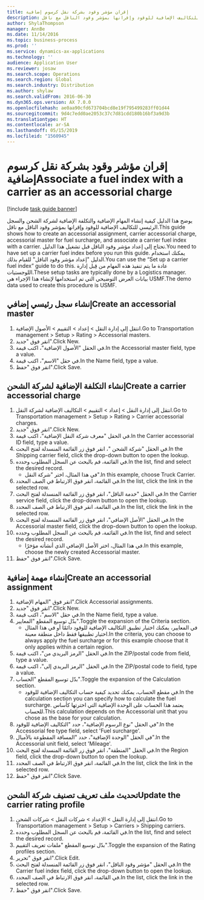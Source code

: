 ```yaml
---
title: إقران مؤشر وقود بشركة نقل كرسوم إضافية
description: يوضح هذا الدليل كيفية إنشاء المهام الإضافية والتكلفة الإضافية لشركة الشحن‬ والسجل الرئيسي للتكاليف الإضافية للوقود‬ وإقرانها بمؤشر وقود الناقل‬ مع ناقل.
author: ShylaThompson
manager: AnnBe
ms.date: 11/14/2016
ms.topic: business-process
ms.prod: ''
ms.service: dynamics-ax-applications
ms.technology: ''
audience: Application User
ms.reviewer: josaw
ms.search.scope: Operations
ms.search.region: Global
ms.search.industry: Distribution
ms.author: shylaw
ms.search.validFrom: 2016-06-30
ms.dyn365.ops.version: AX 7.0.0
ms.openlocfilehash: ae0aa90cfd673704bcd8e19f795499283ff01d44
ms.sourcegitcommit: 9d4c7edd0ae2053c37c7d81cdd180b16bf3a9d3b
ms.translationtype: HT
ms.contentlocale: ar-SA
ms.lasthandoff: 05/15/2019
ms.locfileid: "1560945"
---
```

# <a name="associate-a-fuel-index-with-a-carrier-as-an-accessorial-charge"></a><span data-ttu-id="b4bb1-103">إقران مؤشر وقود بشركة نقل كرسوم إضافية</span><span class="sxs-lookup"><span data-stu-id="b4bb1-103">Associate a fuel index with a carrier as an accessorial charge</span></span>

[!include [task guide banner](../../includes/task-guide-banner.md)]

<span data-ttu-id="b4bb1-104">يوضح هذا الدليل كيفية إنشاء المهام الإضافية والتكلفة الإضافية لشركة الشحن‬ والسجل الرئيسي للتكاليف الإضافية للوقود‬ وإقرانها بمؤشر وقود الناقل‬ مع ناقل.</span><span class="sxs-lookup"><span data-stu-id="b4bb1-104">This guide shows how to create an accessorial assignment, carrier accessorial charge, accessorial master for fuel surcharge, and associate a carrier fuel index with a carrier.</span></span> <span data-ttu-id="b4bb1-105">تحتاج إلى إعداد مؤشر وقود الناقل قبل تشغيل هذا الدليل.</span><span class="sxs-lookup"><span data-stu-id="b4bb1-105">You need to have set up a carrier fuel index before you run this guide.</span></span> <span data-ttu-id="b4bb1-106">يمكنك استخدام الدليل "إعداد مؤشر وقود الناقل‬‬" للقيام بذلك.</span><span class="sxs-lookup"><span data-stu-id="b4bb1-106">You can use the “Set up a carrier fuel index” guide to do this.</span></span> <span data-ttu-id="b4bb1-107">عادة ما يتم تنفيذ هذه المهام من قِبل إدارة اللوجستيات‬.</span><span class="sxs-lookup"><span data-stu-id="b4bb1-107">These setup tasks are typically done by a Logistics manager.</span></span> <span data-ttu-id="b4bb1-108">بيانات العرض التوضيحي التي تم استخدامها لإنشاء هذا الإجراء هي USMF.</span><span class="sxs-lookup"><span data-stu-id="b4bb1-108">The demo data used to create this procedure is USMF.</span></span>


## <a name="create-an-accessorial-master"></a><span data-ttu-id="b4bb1-109">إنشاء سجل رئيسي إضافي</span><span class="sxs-lookup"><span data-stu-id="b4bb1-109">Create an accessorial master</span></span>
1. <span data-ttu-id="b4bb1-110">انتقل إلى إدارة النقل > إعداد > التقييم‬ > الأصول الإضافية.</span><span class="sxs-lookup"><span data-stu-id="b4bb1-110">Go to Transportation management > Setup > Rating > Accessorial masters.</span></span>
2. <span data-ttu-id="b4bb1-111">انقر فوق "جديد".</span><span class="sxs-lookup"><span data-stu-id="b4bb1-111">Click New.</span></span>
3. <span data-ttu-id="b4bb1-112">في الحقل "الأصول الإضافية‬"، اكتب قيمة.</span><span class="sxs-lookup"><span data-stu-id="b4bb1-112">In the Accessorial master field, type a value.</span></span>
4. <span data-ttu-id="b4bb1-113">في حقل "الاسم"، اكتب قيمة.</span><span class="sxs-lookup"><span data-stu-id="b4bb1-113">In the Name field, type a value.</span></span>
5. <span data-ttu-id="b4bb1-114">انقر فوق "حفظ".</span><span class="sxs-lookup"><span data-stu-id="b4bb1-114">Click Save.</span></span>

## <a name="create-a-carrier-accessorial-charge"></a><span data-ttu-id="b4bb1-115">إنشاء التكلفة الإضافية لشركة الشحن</span><span class="sxs-lookup"><span data-stu-id="b4bb1-115">Create a carrier accessorial charge</span></span>
1. <span data-ttu-id="b4bb1-116">انتقل إلى إدارة النقل > إعداد > التقييم‬ > التكاليف الإضافية لشركة النقل‬.</span><span class="sxs-lookup"><span data-stu-id="b4bb1-116">Go to Transportation management > Setup > Rating > Carrier accessorial charges.</span></span>
2. <span data-ttu-id="b4bb1-117">انقر فوق "جديد".</span><span class="sxs-lookup"><span data-stu-id="b4bb1-117">Click New.</span></span>
3. <span data-ttu-id="b4bb1-118">في الحقل "معرف شركة النقل الإضافية‬"، اكتب قيمة.</span><span class="sxs-lookup"><span data-stu-id="b4bb1-118">In the Carrier accessorial ID field, type a value.</span></span>
4. <span data-ttu-id="b4bb1-119">في الحقل "شركة الشحن "، انقر فوق زر القائمة المنسدلة لفتح البحث.</span><span class="sxs-lookup"><span data-stu-id="b4bb1-119">In the Shipping carrier field, click the drop-down button to open the lookup.</span></span>
5. <span data-ttu-id="b4bb1-120">في القائمة، قم بالبحث عن السجل المطلوب وحدده.</span><span class="sxs-lookup"><span data-stu-id="b4bb1-120">In the list, find and select the desired record.</span></span>
    * <span data-ttu-id="b4bb1-121">في هذا المثال، اختر "شركة النقل".</span><span class="sxs-lookup"><span data-stu-id="b4bb1-121">In this example, choose Truck Carrier.</span></span>  
6. <span data-ttu-id="b4bb1-122">في القائمة، انقر فوق الارتباط في الصف المحدد.</span><span class="sxs-lookup"><span data-stu-id="b4bb1-122">In the list, click the link in the selected row.</span></span>
7. <span data-ttu-id="b4bb1-123">‏‫في الحقل "خدمة الناقل‬"، انقر فوق زر القائمة المنسدلة لفتح البحث.‬</span><span class="sxs-lookup"><span data-stu-id="b4bb1-123">In the Carrier service field, click the drop-down button to open the lookup.</span></span>
8. <span data-ttu-id="b4bb1-124">في القائمة، انقر فوق الارتباط في الصف المحدد.</span><span class="sxs-lookup"><span data-stu-id="b4bb1-124">In the list, click the link in the selected row.</span></span>
9. <span data-ttu-id="b4bb1-125">في الحقل "الأصل الإضافي‬‬"، انقر فوق زر القائمة المنسدلة لفتح البحث.</span><span class="sxs-lookup"><span data-stu-id="b4bb1-125">In the Accessorial master field, click the drop-down button to open the lookup.</span></span>
10. <span data-ttu-id="b4bb1-126">في القائمة، قم بالبحث عن السجل المطلوب وحدده.</span><span class="sxs-lookup"><span data-stu-id="b4bb1-126">In the list, find and select the desired record.</span></span>
    * <span data-ttu-id="b4bb1-127">في هذا المثال، اختر الأصل الإضافي الذي أنشأته مؤخرًا.‬</span><span class="sxs-lookup"><span data-stu-id="b4bb1-127">In this example, choose the newly created Accessorial master.</span></span>  
11. <span data-ttu-id="b4bb1-128">انقر فوق "حفظ".</span><span class="sxs-lookup"><span data-stu-id="b4bb1-128">Click Save.</span></span>

## <a name="create-an-accessorial-assignment"></a><span data-ttu-id="b4bb1-129">إنشاء مهمة إضافية</span><span class="sxs-lookup"><span data-stu-id="b4bb1-129">Create an accessorial assignment</span></span>
1. <span data-ttu-id="b4bb1-130">انقر فوق "المهام الإضافية".</span><span class="sxs-lookup"><span data-stu-id="b4bb1-130">Click Accessorial assignments.</span></span>
2. <span data-ttu-id="b4bb1-131">انقر فوق "جديد".</span><span class="sxs-lookup"><span data-stu-id="b4bb1-131">Click New.</span></span>
3. <span data-ttu-id="b4bb1-132">في حقل "الاسم"، اكتب قيمة.</span><span class="sxs-lookup"><span data-stu-id="b4bb1-132">In the Name field, type a value.</span></span>
4. <span data-ttu-id="b4bb1-133">بدّل توسيع المقطع "المعايير".</span><span class="sxs-lookup"><span data-stu-id="b4bb1-133">Toggle the expansion of the Criteria section.</span></span>
    * <span data-ttu-id="b4bb1-134">في المعايير، يمكنك اختيار تطبيق التكاليف الإضافية للوقود‬ دائمًا أو في هذا المثال اختيار تطبيقها فقط داخل منطقة معينة.</span><span class="sxs-lookup"><span data-stu-id="b4bb1-134">In the criteria, you can choose to always apply the fuel surcharge or for this example choose that it only applies within a certain region.</span></span>  
5. <span data-ttu-id="b4bb1-135">في الحقل "الرمز البريدي من"، اكتب قيمة.</span><span class="sxs-lookup"><span data-stu-id="b4bb1-135">In the ZIP/postal code from field, type a value.</span></span>
6. <span data-ttu-id="b4bb1-136">في الحقل "الرمز البريدي إلى"، اكتب قيمة.</span><span class="sxs-lookup"><span data-stu-id="b4bb1-136">In the ZIP/postal code to field, type a value.</span></span>
7. <span data-ttu-id="b4bb1-137">بدّل توسيع المقطع "الحساب".</span><span class="sxs-lookup"><span data-stu-id="b4bb1-137">Toggle the expansion of the Calculation section.</span></span>
    * <span data-ttu-id="b4bb1-138">في مقطع الحساب، يمكنك تحديد كيفية حساب التكاليف الإضافية للوقود‬.</span><span class="sxs-lookup"><span data-stu-id="b4bb1-138">In the calculation section you can specify how to calculate the fuel surcharge.</span></span> <span data-ttu-id="b4bb1-139">يعتمد هذا الحساب على الوحدة الإضافية‬ التي اخترتها كأساس للحساب.</span><span class="sxs-lookup"><span data-stu-id="b4bb1-139">This calculation depends on the Accessorial unit that you chose as the base for your calculation.</span></span>  
8. <span data-ttu-id="b4bb1-140">في الحقل "نوع الرسوم الإضافية‬"، حدد "التكاليف الإضافية للوقود‬".</span><span class="sxs-lookup"><span data-stu-id="b4bb1-140">In the Accessorial fee type field, select 'Fuel surcharge'.</span></span>
9. <span data-ttu-id="b4bb1-141">في الحقل "الوحدة الإضافية‬"، حدد "المسافة المقطوعة بالأميال‬".</span><span class="sxs-lookup"><span data-stu-id="b4bb1-141">In the Accessorial unit field, select 'Mileage'.</span></span>
10. <span data-ttu-id="b4bb1-142">في الحقل "المنطقة‬"، انقر فوق زر القائمة المنسدلة لفتح البحث.</span><span class="sxs-lookup"><span data-stu-id="b4bb1-142">In the Region field, click the drop-down button to open the lookup.</span></span>
11. <span data-ttu-id="b4bb1-143">في القائمة، انقر فوق الارتباط في الصف المحدد.</span><span class="sxs-lookup"><span data-stu-id="b4bb1-143">In the list, click the link in the selected row.</span></span>
12. <span data-ttu-id="b4bb1-144">انقر فوق "حفظ".</span><span class="sxs-lookup"><span data-stu-id="b4bb1-144">Click Save.</span></span>

## <a name="update-the-carrier-rating-profile"></a><span data-ttu-id="b4bb1-145">تحديث ملف تعريف تصنيف شركة الشحن</span><span class="sxs-lookup"><span data-stu-id="b4bb1-145">Update the carrier rating profile</span></span>
1. <span data-ttu-id="b4bb1-146">انتقل إلى إدارة النقل > الإعداد > شركات النقل > شركات الشحن.</span><span class="sxs-lookup"><span data-stu-id="b4bb1-146">Go to Transportation management > Setup > Carriers > Shipping carriers.</span></span>
2. <span data-ttu-id="b4bb1-147">في القائمة، قم بالبحث عن السجل المطلوب وحدده.</span><span class="sxs-lookup"><span data-stu-id="b4bb1-147">In the list, find and select the desired record.</span></span>
3. <span data-ttu-id="b4bb1-148">بدّل توسيع المقطع "ملفات تعريف التقييم‬‬".</span><span class="sxs-lookup"><span data-stu-id="b4bb1-148">Toggle the expansion of the Rating profiles section.</span></span>
4. <span data-ttu-id="b4bb1-149">انقر فوق "تحرير".</span><span class="sxs-lookup"><span data-stu-id="b4bb1-149">Click Edit.</span></span>
5. <span data-ttu-id="b4bb1-150">في الحقل "مؤشر وقود الناقل‬‬‬"، انقر فوق زر القائمة المنسدلة لفتح البحث.</span><span class="sxs-lookup"><span data-stu-id="b4bb1-150">In the Carrier fuel index field, click the drop-down button to open the lookup.</span></span>
6. <span data-ttu-id="b4bb1-151">في القائمة، انقر فوق الارتباط في الصف المحدد.</span><span class="sxs-lookup"><span data-stu-id="b4bb1-151">In the list, click the link in the selected row.</span></span>
7. <span data-ttu-id="b4bb1-152">انقر فوق "حفظ".</span><span class="sxs-lookup"><span data-stu-id="b4bb1-152">Click Save.</span></span>

